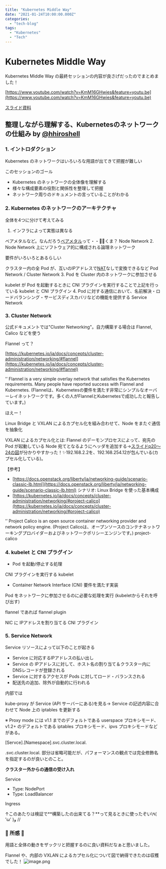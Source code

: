 ```yaml
---
title: "Kubernetes Middle Way"
date: "2021-01-24T10:00:00.000Z"
categories: 
  - "tech-blog"
tags: 
  - "Kubernetes"
  - "Tech"
---
```


# Kubernetes Middle Way

Kubernetes Middle Way の最終セッションの内容が良さげだったのでまとめました！

[https://www.youtube.com/watch?v=KmM16GHwies&feature=youtu.be](https://www.youtube.com/watch?v=KmM16GHwies&feature=youtu.be)

[スライド資料](https://speakerdeck.com/hhiroshell/kubernetes-network-fundamentals-69d5c596-4b7d-43c0-aac8-8b0e5a633fc2)

## 整理しながら理解する、Kubernetesのネットワークの仕組み by [@hhiroshell](https://twitter.com/hhiroshell)

### 1. イントロダクション

Kubernetes のネットワークはいろいろな用語が出てきて把握が難しい

このセッションのゴール

* Kubernetes のネットワークの全体像を理解する
* 様々な構成要素の役割と関係性を整理して把握
* ネットワーク周りのドキュメントの言っていることがわかる

### 2. Kubernetes のネットワークのアーキテクチャ

全体を4つに分けて考えてみる

1. インフラによって実態は異なる

ベアメタルなど。なんだろう[ベアメタル](https://baremetal.jp/blog/2017/05/15/272/)って・・🤔🐻くま？
Node Network
2. Node Network 上にソフトウェア的に構成される論理ネットワーク

要件がいろいろとあるらしい

クラスター内の全 Pod が、互いのIPアドレスで[NAT](https://www.infraexpert.com/study/ip10.html)なしで変換できるなど
Pod Network / Cluster Network
3. Pod を Cluster 内のネットワークに参加させる

kubelet が Pod を起動するときに CNI プラグインを実行することで上記を行っている
kubelet と CNI プラグイン
4. Pod に対する通信において、名前解決・ロードバランシング・サービスディスカバリなどの機能を提供する
Service Network

### 3. Cluster Network

公式ドキュメントでは"Cluster Networking"。自力構築する場合は Flannel, Calico などを使う

Flannel って？

[https://kubernetes.io/ja/docs/concepts/cluster-administration/networking/#flannel](https://kubernetes.io/ja/docs/concepts/cluster-administration/networking/#flannel)

’’ Flannel is a very simple overlay network that satisfies the Kubernetes requirements. Many people have reported success with Flannel and Kubernetes. (Flannelは、Kubernetesの要件を満たす非常にシンプルなオーバーレイネットワークです。多くの人がFlannelとKubernetesで成功したと報告しています。)

ほえー！

Linux Bridge と VXLAN によるカプセル化を組み合わせて、Node をまたぐ通信を抽象化

VXLAN によるカプセル化とは: Flannel のデーモンプロセスによって、宛先の Pod が起動している Node 宛てとなるようにヘッダを追加する→[スライドp20〜24の図](https://speakerdeck.com/hhiroshell/kubernetes-network-fundamentals-69d5c596-4b7d-43c0-aac8-8b0e5a633fc2?slide=20)が分かりやすかった！✨192.168.2.2を、192.168.254.12が包んでいる(カプセル化している)。

【参考】

* [https://docs.openstack.org/liberty/ja/networking-guide/scenario-classic-lb.html](https://docs.openstack.org/liberty/ja/networking-guide/scenario-classic-lb.html)
シナリオ: Linux Bridge を使った基本構成
* [https://kubernetes.io/ja/docs/concepts/cluster-administration/networking/#project-calico](https://kubernetes.io/ja/docs/concepts/cluster-administration/networking/#project-calico)

’’ Project Calico is an open source container networking provider and network policy engine. (Project Calicoは、オープンソースのコンテナネットワーキングプロバイダーおよびネットワークポリシーエンジンです。)
project-calico

### 4. kubelet と CNI プラグイン

* Pod を起動/停止する処理

CNI プラグインを実行する
kubelet
* Container Network Interface (CNI) 要件を満たす実装

Pod をネットワークに参加させるのに必要な処理を実行 (kubeletからそれを呼び出す)

flannel であれば flannel plugin

NIC に IPアドレスを割り当てる
CNI プラグイン

### 5. Service Network

Service リソースによって以下のことが起きる

* Service に対応するIPアドレスの払い出し
* Service の IPアドレスに対して、ホスト名の割り当て＆クラスター内に DNSレコードが登録される
* Service に対するアクセスが Pods に対してロード・バランスされる
* 配送先の追加、除外が自動的に行われる

内部では

kube-proxy が Service (API サーバーにある)を見る→ Service の記述内容に合わせて Node 上の iptables を更新する

※ Proxy mode には v1.1 までのデフォルトである userspace プロキシモード、v1.2+ のデフォルトである iptables プロキシモード、ipvs プロキシモードなどがある。

[Servce].[Namespace].svc.cluster.local.

.svc.cluster.local. 部分は省略可能だが、パフォーマンスの観点では完全修飾名を指定するのが良いとのこと。

**クラスター外からの通信の受け入れ**

Service

* Type: NodePort
* Type: LoadBalancer

Ingress

↑このあたりは検証で**構築したの出来てる？**って見るときに使ったぞい\\٩( 'ω' )و //

### 🌼 所感 🌼

用語と全体の動きをザックリと把握するのに良い資料だなぁと思いました。

Flannel や、内部の VXLAN によるカプセル化について図で納得できたのは収穫でした！
![image.png](image/image.png)
